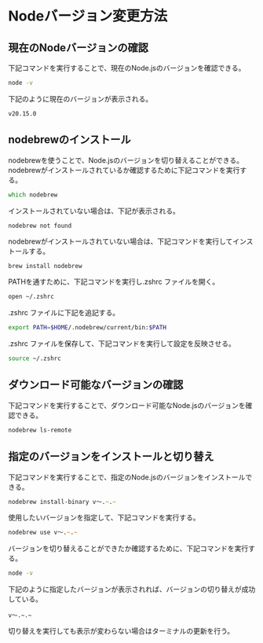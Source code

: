 # Nodeバージョン変更方法
## 現在のNodeバージョンの確認
下記コマンドを実行することで、現在のNode.jsのバージョンを確認できる。
```zsh
node -v
```
下記のように現在のバージョンが表示される。
```
v20.15.0
```

## nodebrewのインストール
nodebrewを使うことで、Node.jsのバージョンを切り替えることができる。
nodebrewがインストールされているか確認するために下記コマンドを実行する。
```zsh
which nodebrew
```
インストールされていない場合は、下記が表示される。
```
nodebrew not found
```
nodebrewがインストールされていない場合は、下記コマンドを実行してインストールする。
```zsh
brew install nodebrew
```
PATHを通すために、下記コマンドを実行し.zshrc ファイルを開く。
```zsh
open ~/.zshrc
```
.zshrc ファイルに下記を追記する。
```zsh
export PATH=$HOME/.nodebrew/current/bin:$PATH
```
.zshrc ファイルを保存して、下記コマンドを実行して設定を反映させる。
```zsh
source ~/.zshrc
```

## ダウンロード可能なバージョンの確認
下記コマンドを実行することで、ダウンロード可能なNode.jsのバージョンを確認できる。
```zsh
nodebrew ls-remote
```

## 指定のバージョンをインストールと切り替え
下記コマンドを実行することで、指定のNode.jsのバージョンをインストールできる。
```zsh
nodebrew install-binary v〜.~.~
```
使用したいバージョンを指定して、下記コマンドを実行する。
```zsh
nodebrew use v〜.~.~
```
バージョンを切り替えることができたか確認するために、下記コマンドを実行する。
```zsh
node -v
```
下記のように指定したバージョンが表示されれば、バージョンの切り替えが成功している。
```
v〜.~.~
```
切り替えを実行しても表示が変わらない場合はターミナルの更新を行う。
